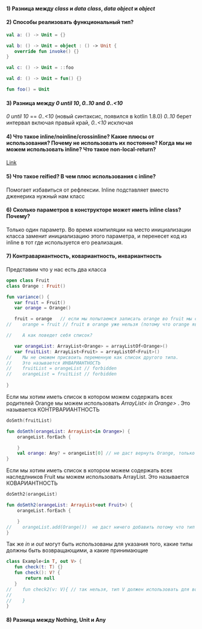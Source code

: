 #### 1) Разница между *class* и *data class*,  *data object* и *object*

#### 2) Способы реализовать функциональный тип?

 ```Kotlin
val a: () -> Unit = {}

val b: () -> Unit = object : () -> Unit {
    override fun invoke() {}
}

val c: () -> Unit = ::foo

val d: () -> Unit = fun() {}

fun foo() = Unit
 ```

#### 3) Разница между *0 until 10*, *0..10* and *0..<10*

*0 until 10* == *0..<10* (новый синтаксис, появился в kotlin 1.8.0)
*0..10* берет интервал включая правый край, *0..<10* исключая

#### 4) Что такое inline/noinline/crossinline? Какие плюсы от использования? Почему не использовать их постоянно? Когда мы не можем использовать inline? Что такое non-local-return?

[Link](youtube.com/watch?v=shTrR_O6TaA)

#### 5) Что такое reified? В чем плюс использования с inline?

Помогает избавиться от рефлексии. Inline подставляет вместо дженерика нужный нам класс

#### 6) Сколько параметров в конструкторе может иметь inline class? Почему?

Только один параметр. Во время компиляции на место инициализации класса заменит инициализацию этого параметра, и
перенесет код из inline в тот где используется его реализация.

#### 7) Контравариантность, ковариантность, инвариантность

Представим что у нас есть два класса

 ```Kotlin
open class Fruit
class Orange : Fruit()

fun variance() {
    var fruit = Fruit()
    var orange = Orange()

    fruit = orange   // если мы попытаемся записать orange во fruit мы сможем это сделать
//    orange = fruit // fruit в orange уже нельзя (потому что orange является fruit, а fruit не является orange) 

//    А как поведет себя список? 

    var orangeList: ArrayList<Orange> = arrayListOf<Orange>()
    var fruitList: ArrayList<Fruit> = arrayListOf<Fruit>()
//    Мы не сможем присвоить переменную как список другого типа.
//    Это называется ИНВАРИАНТНОСТЬ
//    fruitList = orangeList // forbidden
//    orangeList = fruitList // forbidden
    
}
```

Если мы хотим иметь список в котором можем содержать всех родителей Orange мы можем использовать *ArrayList< in Orange>*
. Это называется КОНТРВАРИАНТНОСТЬ

```Kotlin
doSmth(fruitList)

fun doSmth(orangeList: ArrayList<in Orange>) {
    orangeList.forEach {

    }
    val orange: Any? = orangeList[0] // не даст вернуть Orange, только Any
}
```

Если мы хотим иметь список в котором можем содержать всех наследлников Fruit мы можем использовать ArrayList<out Fruit>.
Это называется КОВАРИАНТНОСТЬ

```Kotlin
doSmth2(orangeList)

fun doSmth2(orangeList: ArrayList<out Fruit>) {
    orangeList.forEach {

    }
//    orangeList.add(Orange())  не даст ничего добавить потому что тип использующий out == Nothing
}

```

Так же *in* и *out* могут быть использованы для указания того, какие типы должны быть возвращающими, а какие принимающие

 ```Kotlin
class Example<in T, out V> {
    fun check(t: T) {}
    fun check(): V? {
        return null
    }
//    fun check2(v: V){ // так нельзя, тип V должен использовать для возврата значения
//
//    }
}
 ```

#### 8) Разница между Nothing, Unit и Any